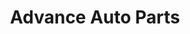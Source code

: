 ---
title: "Advance Auto Parts"
url: /philadelphia/advance-auto-parts-island-avenue/
shop: car parts
---